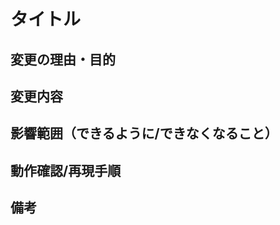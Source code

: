 <!-- コメントに従って記述し、コメントは削除してください。 -->

# タイトル<!-- ここはタイトルと同じものに書き換える -->
<!-- タイトルは変更の概要 -->

## 変更の理由・目的

<!-- (今参加している人以外が)前提知識がなくても分かるようにする -->

## 変更内容

<!-- 詳細 -->
<!-- UIの変更ならスクリーンショットも必要 -->
<!-- APIの変更ならリクエストとレスポンスも必要 -->

## 影響範囲（できるように/できなくなること）

<!-- ユーザへの影響 -->
<!-- メンバーへの影響 -->
<!-- システムへの影響 -->

## 動作確認/再現手順

<!-- 使い方 -->

## 備考

<!-- 注意点などあれば記載 -->
<!-- 悩んでいること -->
<!-- 特にレビューしてほしいところ -->
